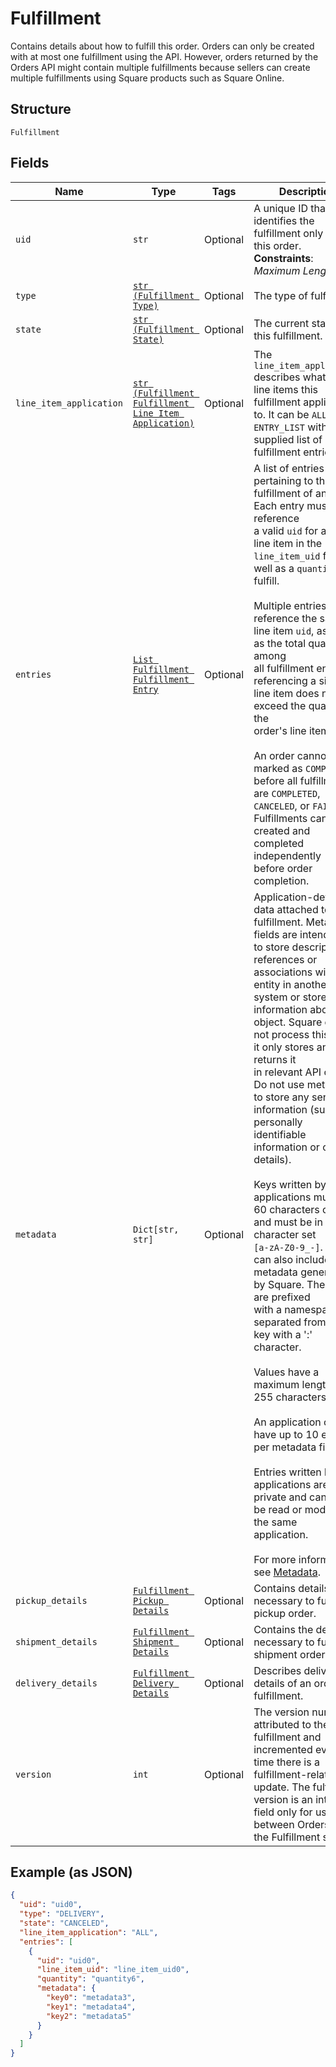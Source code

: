 
# Fulfillment

Contains details about how to fulfill this order.
Orders can only be created with at most one fulfillment using the API.
However, orders returned by the Orders API might contain multiple fulfillments because sellers can create multiple fulfillments using Square products such as Square Online.

## Structure

`Fulfillment`

## Fields

| Name | Type | Tags | Description |
|  --- | --- | --- | --- |
| `uid` | `str` | Optional | A unique ID that identifies the fulfillment only within this order.<br>**Constraints**: *Maximum Length*: `60` |
| `type` | [`str (Fulfillment Type)`](../../doc/models/fulfillment-type.md) | Optional | The type of fulfillment. |
| `state` | [`str (Fulfillment State)`](../../doc/models/fulfillment-state.md) | Optional | The current state of this fulfillment. |
| `line_item_application` | [`str (Fulfillment Fulfillment Line Item Application)`](../../doc/models/fulfillment-fulfillment-line-item-application.md) | Optional | The `line_item_application` describes what order line items this fulfillment applies<br>to. It can be `ALL` or `ENTRY_LIST` with a supplied list of fulfillment entries. |
| `entries` | [`List Fulfillment Fulfillment Entry`](../../doc/models/fulfillment-fulfillment-entry.md) | Optional | A list of entries pertaining to the fulfillment of an order. Each entry must reference<br>a valid `uid` for an order line item in the `line_item_uid` field, as well as a `quantity` to<br>fulfill.<br><br>Multiple entries can reference the same line item `uid`, as long as the total quantity among<br>all fulfillment entries referencing a single line item does not exceed the quantity of the<br>order's line item itself.<br><br>An order cannot be marked as `COMPLETED` before all fulfillments are `COMPLETED`,<br>`CANCELED`, or `FAILED`. Fulfillments can be created and completed independently<br>before order completion. |
| `metadata` | `Dict[str, str]` | Optional | Application-defined data attached to this fulfillment. Metadata fields are intended<br>to store descriptive references or associations with an entity in another system or store brief<br>information about the object. Square does not process this field; it only stores and returns it<br>in relevant API calls. Do not use metadata to store any sensitive information (such as personally<br>identifiable information or card details).<br><br>Keys written by applications must be 60 characters or less and must be in the character set<br>`[a-zA-Z0-9_-]`. Entries can also include metadata generated by Square. These keys are prefixed<br>with a namespace, separated from the key with a ':' character.<br><br>Values have a maximum length of 255 characters.<br><br>An application can have up to 10 entries per metadata field.<br><br>Entries written by applications are private and can only be read or modified by the same<br>application.<br><br>For more information, see [Metadata](https://developer.squareup.com/docs/build-basics/metadata). |
| `pickup_details` | [`Fulfillment Pickup Details`](../../doc/models/fulfillment-pickup-details.md) | Optional | Contains details necessary to fulfill a pickup order. |
| `shipment_details` | [`Fulfillment Shipment Details`](../../doc/models/fulfillment-shipment-details.md) | Optional | Contains the details necessary to fulfill a shipment order. |
| `delivery_details` | [`Fulfillment Delivery Details`](../../doc/models/fulfillment-delivery-details.md) | Optional | Describes delivery details of an order fulfillment. |
| `version` | `int` | Optional | The version number attributed to the fulfillment and incremented every time there is a<br>fulfillment-related update. The fulfillment version is an internal field only for use<br>between Orders and the Fulfillment service. |

## Example (as JSON)

```json
{
  "uid": "uid0",
  "type": "DELIVERY",
  "state": "CANCELED",
  "line_item_application": "ALL",
  "entries": [
    {
      "uid": "uid0",
      "line_item_uid": "line_item_uid0",
      "quantity": "quantity6",
      "metadata": {
        "key0": "metadata3",
        "key1": "metadata4",
        "key2": "metadata5"
      }
    }
  ]
}
```

